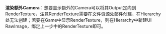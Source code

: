 **渲染额外Camera**：想要显示额外的Camera可以将其Output定向到RenderTexture，注意RenderTexture需要在文件资源处邮件创建，在Hierarchy处无法创建；若要在Game中显示RenderTexture，则在Hierarchy中新建UI RawImage，绑定上一步中的RenderTexture即可。